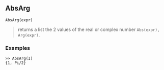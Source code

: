 ## AbsArg

``` 
AbsArg(expr)
``` 

> returns a list the 2 values of the real or complex number `Abs(expr), Arg(expr)`.

### Examples

``` 
>> AbsArg(I)
{1, Pi/2}
``` 

